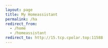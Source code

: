```yaml
---
layout: page
title: My Homeassistant
permalink: /ha
redirect_from:
  - /home
  - /homeassistant
redirect_to: http://15.tcp.cpolar.top:11588
---
```

